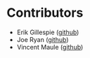 # Contributors

- Erik Gillespie ([github](https://egillespie))
- Joe Ryan ([github](https://github.com/joeryan))
- Vincent Maule ([github](https://github.com/OptimisticShaggy))